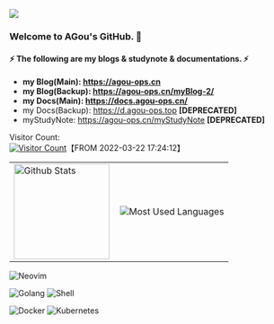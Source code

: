 ![](http://agou-images.oss-cn-qingdao.aliyuncs.com/BaseIMG/87847438-4eb0e980-c913-11ea-9916-180535186a13.png)

### Welcome to AGou's GitHub. 👋

#### ⚡ The following are my blogs & studynote & documentations. ⚡ 

- **my Blog(Main): https://agou-ops.cn**
- **my Blog(Backup): https://agou-ops.cn/myBlog-2/**
- **my Docs(Main): https://docs.agou-ops.cn/**
- my Docs(Backup): https://d.agou-ops.top  **[DEPRECATED]**
- myStudyNote: https://agou-ops.cn/myStudyNote  **[DEPRECATED]**

<!--
**AGou-ops/AGou-ops** is a ✨ _special_ ✨ repository because its `README.md` (this file) appears on your GitHub profile.

Here are some ideas to get you started:

- 🔭 I’m currently working on ...
- 🌱 I’m currently learning ...
- 👯 I’m looking to collaborate on ...
- 🤔 I’m looking for help with ...
- 💬 Ask me about ...
- 📫 How to reach me: ...
- 😄 Pronouns: ...
- ⚡ Fun fact: ...
-->

Visitor Count:   
[![Visitor Count](https://profile-counter.glitch.me/AGou-ops/count.svg)](#)【FROM 2022-03-22 17:24:12】 

<table><tr>
<td><img height="170" align="left" src="https://github-readme-stats-agou-ops.vercel.app/api?username=AGou-ops&show_icons=true&bg_color=000000&title_color=00FF00&icon_color=FFFF00&text_color=00FF00&hide_border=true" alt="Github Stats" /></td>
<td><img src="https://github-readme-stats-agou-ops.vercel.app/api/top-langs/?username=AGou-ops&layout=compact&show_icons=true&bg_color=000000&border_color=302d41&title_color=00FF00&text_color=00FF00&icon_color=c9cbff&langs_count=6" alt="Most Used Languages" /></td>
</tr></table>

![Neovim](https://img.shields.io/badge/NeoVim-%2357A143.svg?&style=for-the-badge&logo=neovim&logoColor=white)

![Golang](https://img.shields.io/badge/Go-00ADD8?style=for-the-badge&logo=go&logoColor=white)
![Shell](https://img.shields.io/badge/Shell_Script-121011?style=for-the-badge&logo=gnu-bash&logoColor=white)

![Docker](https://img.shields.io/badge/docker-%230db7ed.svg?style=for-the-badge&logo=docker&logoColor=white)
![Kubernetes](https://img.shields.io/badge/kubernetes-%23326ce5.svg?style=for-the-badge&logo=kubernetes&logoColor=white)




